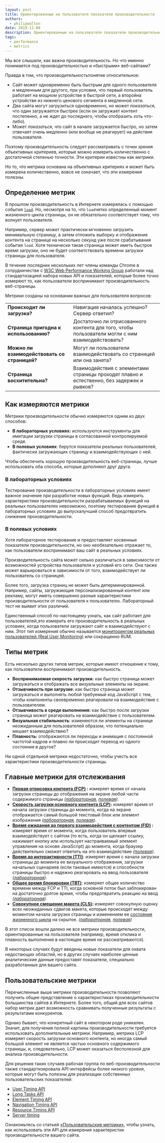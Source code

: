 ```yaml
---
layout: post
title: Ориентированные на пользователя показатели производительности
authors:
  - philipwalton
date: 2019-11-08
description: Ориентированные на пользователя показатели производительностиважный инструмент, который позволит лучше понять текущую ситуацию и улучшить работу вашего сайта таким образом, чтобы это приносило пользу реальным пользователям.
tags:
  - performance
  - metrics
---
```


Мы все слышали, как важна производительность. Но что именно понимается под производительностью и «быстрыми» веб-сайтами?

Правда в том, что производительностьпонятие относительное:

- Сайт может одновременно быть быстрым для одного пользователя и медленным для другого, при условии, что первый пользователь работает на мощном устройстве в быстрой сети, а второйна устройстве из нижнего ценового сегмента в медленной сети.
- Два сайта могут загрузиться одновременно, но может *показаться,* что один загружается быстрее (если он загружает контент постепенно, а не ждет до последнего, чтобы отобразить хоть что-либо).
- Может *показаться,* что сайт в начале загружается быстро, но затем отвечает очень медленно (или вообще не реагирует) на действия пользователя.

Поэтому производительность следует рассматривать с точки зрения объективных критериев, которые можно измерить количественно с достаточной степенью точности. Эти критерии известны как *метрики*.

Но то, что метрика основана на объективных критериях и может быть измерена количественно, вовсе не означает, что эти измерения полезны.

## Определение метрик

В прошлом производительность в Интернете измерялась с помощью события <code>[load](https://developer.mozilla.org/docs/Web/API/Window/load_event)</code>. Но, несмотря на то, что <code>load</code>четко определенный момент жизненного цикла страницы, он не обязательно соответствует тому, что волнует пользователя.

Например, сервер может практически мгновенно загрузить минимальную страницу, а затем отложить выборку и отображение контента на странице на несколько секунд уже после срабатывания события `load`. Хотя технически такая страница может иметь быстрое время загрузки, оно не будет соответствовать времени загрузки страницы для пользователя.

В течение последних нескольких лет члены команды Chrome в сотрудничестве с [W3C Web Performance Working Group](https://www.w3.org/webperf/) работали над стандартизацией набора новых API и показателей, которые более точно измеряют то, как пользователи воспринимают производительность веб-страницы.

Метрики созданы на основании важных для пользователя вопросов:

<table id="questions">
  <tr>
    <td><strong>Происходит ли загрузка?</strong></td>
    <td>Навигация началась успешно? Сервер ответил?</td>
  </tr>
  <tr>
    <td><strong>Страница пригодна к использованию?</strong></td>
    <td>Достаточно ли отрисованного контента для того, чтобы пользователи могли с ним взаимодействовать?</td>
  </tr>
  <tr>
    <td><strong>Можно ли взаимодействовать со страницей?</strong></td>
    <td>Могут ли пользователи взаимодействовать со страницей или она занята?</td>
  </tr>
  <tr>
    <td><strong>Страница восхитительна?</strong></td>
    <td>Взаимодействия с элементами страницы проходят плавно и естественно, без задержек и рывков?</td>
  </tr>
</table>

## Как измеряются метрики

Метрики производительности обычно измеряются одним из двух способов:

- **В лабораторных условиях:** используются инструменты для имитации загрузки страницы в согласованной контролируемой среде.
- **В полевых условиях**: берутся показатели реальных пользователей, фактически загружающих страницу и взаимодействующих с ней.

Чтобы обеспечить хорошую производительность веб-страницы, лучше использовать оба способа, которые дополняют друг друга.

### В лабораторных условиях

Тестирование производительности в лабораторных условиях имеет важное значение при разработке новых функций. Ведь измерить характеристики производительности разрабатываемых функций на реальных пользователях невозможно, поэтому тестирование функций в лабораторных условиях до выпускалучший способ предотвратить снижение производительности.

### В полевых условиях

Хотя лабораторное тестирование и предоставляет косвенные показатели производительности, но оно необязательно отражает то, как пользователи воспринимают ваш сайт в реальных условиях.

Производительность сайта может сильно различаться в зависимости от возможностей устройства пользователя и условий его сети. Она также может варьироваться в зависимости от того, взаимодействует ли пользователь со страницей.

Более того, загрузка страниц не может быть детерминированной. Например, сайты, загружающие персонализированный контент или рекламу, могут иметь совершенно разные характеристики производительности от пользователя к пользователю. Лабораторный тест не выявит этих различий.

Единственный способ по-настоящему узнать, как сайт работает для пользователей,это измерить его производительность в реальных условиях, когда пользователи загружают сайт и взаимодействуют с ним. Этот тип измерения обычно называется [мониторингом реальных пользователей (Real User Monitoring)](https://en.wikipedia.org/wiki/Real_user_monitoring) или сокращенно RUM.

## Типы метрик

Есть несколько других типов метрик, которые имеют отношение к тому, как пользователи воспринимают производительность.

- **Воспринимаемая скорость загрузки:** как быстро страница может загружаться и отображать все визуальные элементы на экране.
- **Отзывчивость при загрузке**: как быстро страница может загружаться и выполнять любой требуемый код JavaScript с тем, чтобы компоненты своевременно реагировали на взаимодействие с пользователем.
- **Отзывчивость в среде выполнения:** как быстро после загрузки страница может реагировать на взаимодействие с пользователем.
- **Визуальная стабильность**: изменяются ли элементы на странице неожиданным для пользователей образом, что потенциально мешает взаимодействию?
- **Плавность:** отображаются ли переходы и анимация с постоянной частотой кадров и плавно ли происходит переход из одного состояния в другое?

Ни одной отдельной метрики недостаточно, чтобы учесть все характеристики производительности страницы.

## Главные метрики для отслеживания

- **[Первая отрисовка контента (FCP)](/fcp/) :** измеряет время от начала загрузки страницы до отображения на экране любой части содержимого страницы *([лабораторная](#in-the-lab), [полевая](#in-the-field))*.
- **[Скорость загрузки основного контента (LCP)](/lcp/):** измеряет время от начала загрузки страницы до момента, когда на экране отображается самый большой текстовый блок или элемент изображения *([лабораторная](#in-the-lab), [полевая](#in-the-field))*.
- **[Время ожидания до первого взаимодействия с контентом (FID)](/fid/) :** измеряет время от момента, когда пользователь впервые взаимодействует с сайтом (то есть, когда он щелкает ссылку, нажимает кнопку или использует настраиваемый элемент управления на основе JavaScript) до момента, когда браузер действительно сможет ответить на это взаимодействие *([полевая](#in-the-field))*.
- **[Время до интерактивности (TTI)](/tti/)**: измеряет время с начала загрузки страницы до момента ее визуального отображения, загрузки начальных сценариев (если таковые имеются) и способности страницы быстро и надежно реагировать на ввод пользователя *([лабораторная](#in-the-lab))*.
- **[Общее время блокировки (TBT)](/tbt/)**: измеряет общее количество времени между FCP и TTI, когда основной поток был заблокирован на достаточно долгое время, чтобы предотвратить реакцию на ввод *([лабораторная](#in-the-lab))*.
- **[Совокупное смещение макета (CLS)](/cls/):** измеряет совокупную оценку всех неожиданных сдвигов макета, которые происходят между моментом начала загрузки страницы и изменением ее [состояния жизненного цикла](https://developers.google.com/web/updates/2018/07/page-lifecycle-api) на скрытое. *([лабораторная](#in-the-lab), [полевая](#in-the-field))*

В этот список вошли далеко не все метрики производительности, ориентированные на пользователя (например, время отклика и плавность выполнения в настоящее время не рассматриваются).

В некоторых случаях будут введены новые показатели для охвата недостающих областей, но в других случаях наиболее ценные аналитические данные предоставят показатели, специально разработанные для вашего сайта.

## Пользовательские метрики

Перечисленные выше метрики производительности позволяют получить общее представление о характеристиках производительности большинства сайтов в Интернете. Более того, общий для всех сайтов набор метрик дает возможность сравнивать полученные результаты с результатами конкурентов.

Однако бывает, что конкретный сайт в некотором роде уникален. Значит, для получения полной картины производительности требуется использовать дополнительные метрики. Например, метрика LCP измеряет скорость загрузки основного контента, но иногда самый большой элемент не является частью основного содержимого страницы, и, следовательно, LCP может оказаться бесполезной для анализа производительности.

Для решения таких случаев рабочая группа по веб-производительности также стандартизировала API-интерфейсы более низкого уровня, которые могут быть полезны для реализации собственных пользовательских показателей:

- [User Timing API](https://w3c.github.io/user-timing/)
- [Long Tasks API](https://w3c.github.io/longtasks/)
- [Element Timing API](https://wicg.github.io/element-timing/)
- [Navigation Timing API](https://w3c.github.io/navigation-timing/)
- [Resource Timing API](https://w3c.github.io/resource-timing/)
- [Server timing](https://w3c.github.io/server-timing/)

Ознакомьтесь со статьей [«Пользовательские метрики»](/custom-metrics/), чтобы узнать, как использовать эти API для измерения характеристик производительности вашего сайта.
